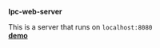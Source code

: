 **Ipc-web-server**

This is a server that runs on ```localhost:8080``` <br>
**[demo](https://advance24th.github.io/Project-Nerum/)**

